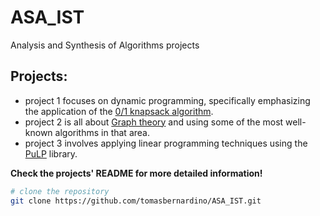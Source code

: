 # ASA_IST
Analysis and Synthesis of Algorithms projects
## Projects:
- project 1 focuses on dynamic programming, specifically emphasizing the application of the [0/1 knapsack algorithm](https://en.wikipedia.org/wiki/Knapsack_problem).
- project 2 is all about [Graph theory](https://en.wikipedia.org/wiki/Graph_theory) and using some of the most well-known algorithms in that area.
- project 3 involves applying linear programming techniques using the [PuLP](https://pypi.org/project/PuLP/) library.

**Check the projects' README for more detailed information!**
```bash
# clone the repository
git clone https://github.com/tomasbernardino/ASA_IST.git
```
